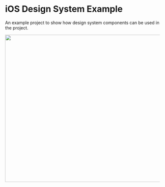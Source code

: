 # iOS Design System Example
An example project to show how design system components can be used in the project.

<img src="demo/mockup.gif" width="600" height="480">
